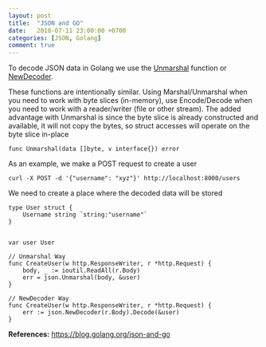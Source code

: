 ```yaml
---
layout: post
title:  "JSON and GO"
date:   2018-07-11 23:00:00 +0700
categories: [JSON, Golang]
comment: true
---
```


To decode JSON data in Golang we use the [Unmarshal](https://golang.org/pkg/encoding/json/#Unmarshal) function or [NewDecoder](https://golang.org/pkg/encoding/json/#NewDecoder).

These functions are intentionally similar. Using Marshal/Unmarshal when you need to work with byte slices (in-memory), use Encode/Decode when you need to work with a reader/writer (file or other stream). The added advantage with Unmarshal is since the byte slice is already constructed and available, it will not copy the bytes, so struct accesses will operate on the byte slice in-place

```golang
func Unmarshal(data []byte, v interface{}) error
```

As an example, we make a POST request to create a user

```
curl -X POST -d '{"username": "xyz"}' http://localhost:8000/users
```

We need to create a place where the decoded data will be stored

```golang
type User struct {
    Username string `string:"username"`
}
```

```golang

var user User

// Unmarshal Way
func CreateUser(w http.ResponseWriter, r *http.Request) {
    body, _ := ioutil.ReadAll(r.Body)
    err = json.Unmarshal(body, &user)
}

// NewDecoder Way
func CreateUser(w http.ResponseWriter, r *http.Request) {
    err := json.NewDecoder(r.Body).Decode(&user)
}
```

**References:** https://blog.golang.org/json-and-go